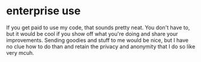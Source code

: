 # enterprise use
If you get paid to use my code, that sounds pretty neat.
You don't have to, but it would be cool if you show off what you're doing and share your improvements.
Sending goodies and stuff to me would be nice, but I have no clue how to do than and retain the privacy and anonymity that I do so like very mcuh.
